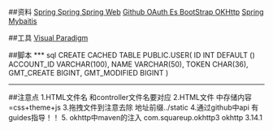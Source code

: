 

##资料
[Spring ](https://spring.io/guides )
[Spring ](https://github.com/qianchonghao/Community)
[Spring Web](https://spring.io/guides/gs/serving-web-content/)
[Github OAuth  ](https://developer.github.com/apps/building-oauth-apps/creating-an-oauth-app/)
[Es ](https://elasticsearch.cn/)
[BootStrap ](https://v3.bootcss.com)
[OKHttp](https://square.github.io/okhttp/)
[Spring](https://docs.spring.io/spring-boot/docs/2.0.0.RC1/reference/htmlsingle/#boot-documentation)
[Mybaitis]()

##工具
[Visual Paradigm](https://www.visual-paradigm.com/cn/)

##脚本
*** sql
CREATE CACHED TABLE PUBLIC.USER(
    ID INT DEFAULT () 
    ACCOUNT_ID VARCHAR(100),
    NAME VARCHAR(50),
    TOKEN CHAR(36),
    GMT_CREATE BIGINT,
    GMT_MODIFIED BIGINT
)

*** 
##注意点
1.HTML文件名 和controller文件名要对应
2.HTML文件 <head>中存储内容=css+theme+js
3.拖拽文件到<head>注意去除 地址前缀../static
4.通过github中api 有guides指导！！
5. okhttp中maven的注入
       <dependency>
              <groupId>com.squareup.okhttp3</groupId>
              <artifactId>okhttp</artifactId>
              <version>3.14.1</version>
          </dependency>